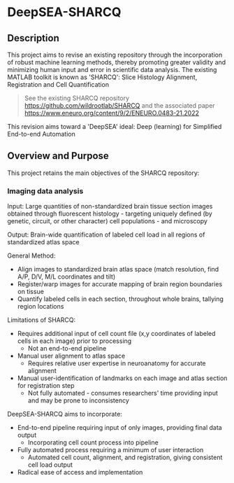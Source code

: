# DeepSEA-SHARCQ

## Description 

This project aims to revise an existing repository through the incorporation of robust machine learning methods, thereby promoting greater validity and minimizing human input and error in scientific data analysis. The existing MATLAB toolkit is known as 'SHARCQ': Slice Histology Alignment, Registration and Cell Quantification

> See the existing SHARCQ repository https://github.com/wildrootlab/SHARCQ and the associated paper https://www.eneuro.org/content/9/2/ENEURO.0483-21.2022

This revision aims toward a 'DeepSEA' ideal: Deep (learning) for Simplified End-to-end Automation

## Overview and Purpose

This project retains the main objectives of the SHARCQ repository:

### Imaging data analysis

Input: Large quantities of non-standardized brain tissue section images obtained through fluorescent histology - targeting uniquely defined (by genetic, circuit, or other character) cell populations - and microscopy

Output: Brain-wide quantification of labeled cell load in all regions of standardized atlas space

General Method:
- Align images to standardized brain atlas space (match resolution, find A/P, D/V, M/L coordinates and tilt)
- Register/warp images for accurate mapping of brain region boundaries on tissue
- Quantify labeled cells in each section, throughout whole brains, tallying region locations

Limitations of SHARCQ:
- Requires additional input of cell count file (x,y coordinates of labeled cells in each image) prior to processing
  - Not an end-to-end pipeline
- Manual user alignment to atlas space
  - Requires relative user expertise in neuroanatomy for accurate alignment
- Manual user-identification of landmarks on each image and atlas section for registration step 
  - Not fully automated - consumes researchers' time providing input and may be prone to inconsistency

DeepSEA-SHARCQ aims to incorporate:
- End-to-end pipeline requiring input of only images, providing final data output
  - Incorporating cell count process into pipeline
- Fully automated process requiring a minimum of user interaction
  - Automated cell count, alignment, and registration, giving consistent cell load output
- Radical ease of access and implementation


